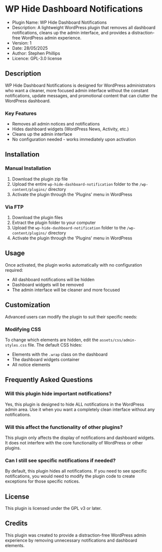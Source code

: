 # WP Hide Dashboard Notifications
* Plugin Name: WP Hide Dashboard Notifications
* Description: A lightweight WordPress plugin that removes all dashboard notifications, cleans up the admin interface, and provides a distraction-free WordPress admin experience.
* Version: 1
* Date: 28/05/2025
* Author: Stephen Phillips
* Licence: GPL-3.0 license

## Description

WP Hide Dashboard Notifications is designed for WordPress administrators who want a cleaner, more focused admin interface without the constant notifications, update messages, and promotional content that can clutter the WordPress dashboard.

### Key Features

- Removes all admin notices and notifications
- Hides dashboard widgets (WordPress News, Activity, etc.)
- Cleans up the admin interface
- No configuration needed - works immediately upon activation

## Installation

### Manual Installation

1. Download the plugin zip file
2. Upload the entire `wp-hide-dashboard-notification` folder to the `/wp-content/plugins/` directory
3. Activate the plugin through the 'Plugins' menu in WordPress

### Via FTP

1. Download the plugin files
2. Extract the plugin folder to your computer
3. Upload the `wp-hide-dashboard-notification` folder to the `/wp-content/plugins/` directory
4. Activate the plugin through the 'Plugins' menu in WordPress

## Usage

Once activated, the plugin works automatically with no configuration required:

- All dashboard notifications will be hidden
- Dashboard widgets will be removed
- The admin interface will be cleaner and more focused

## Customization

Advanced users can modify the plugin to suit their specific needs:

### Modifying CSS

To change which elements are hidden, edit the `assets/css/admin-styles.css` file. The default CSS hides:

- Elements with the `.wrap` class on the dashboard
- The dashboard widgets container
- All notice elements

## Frequently Asked Questions

### Will this plugin hide important notifications?

Yes, this plugin is designed to hide ALL notifications in the WordPress admin area. Use it when you want a completely clean interface without any notifications.

### Will this affect the functionality of other plugins?

This plugin only affects the display of notifications and dashboard widgets. It does not interfere with the core functionality of WordPress or other plugins.

### Can I still see specific notifications if needed?

By default, this plugin hides all notifications. If you need to see specific notifications, you would need to modify the plugin code to create exceptions for those specific notices.

## License

This plugin is licensed under the GPL v3 or later.

## Credits

This plugin was created to provide a distraction-free WordPress admin experience by removing unnecessary notifications and dashboard elements.
